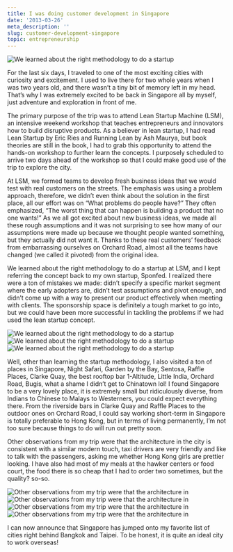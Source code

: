 ```yaml
---
title: I was doing customer development in Singapore
date: '2013-03-26'
meta_description: ''
slug: customer-development-singapore
topic: entrepreneurship
---
```


<img src="/images/blog/customer-development-singapore-1.png" alt="We learned about the right methodology to do a startup" class="cover-image" />


For the last six days, I traveled to one of the most exciting cities with curiosity and excitement. I used to live there for two whole years when I was two years old, and there wasn’t a tiny bit of memory left in my head. That’s why I was extremely excited to be back in Singapore all by myself, just adventure and exploration in front of me.

The primary purpose of the trip was to attend Lean Startup Machine (LSM), an intensive weekend workshop that teaches entrepreneurs and innovators how to build disruptive products. As a believer in lean startup, I had read Lean Startup by Eric Ries and Running Lean by Ash Maurya, but book theories are still in the book, I had to grab this opportunity to attend the hands-on workshop to further learn the concepts. I purposely scheduled to arrive two days ahead of the workshop so that I could make good use of the trip to explore the city.

At LSM, we formed teams to develop fresh business ideas that we would test with real customers on the streets. The emphasis was using a problem approach, therefore, we didn’t even think about the solution in the first place, all our effort was on “What problems do people have?” They often emphasized, “The worst thing that can happen is building a product that no one wants!” As we all got excited about new business ideas, we made all these rough assumptions and it was not surprising to see how many of our assumptions were made up because we thought people wanted something, but they actually did not want it. Thanks to these real customers’ feedback from embarrassing ourselves on Orchard Road, almost all the teams have changed (we called it pivoted) from the original idea.

We learned about the right methodology to do a startup at LSM, and I kept referring the concept back to my own startup, Sponfed. I realized there were a ton of mistakes we made: didn’t specify a specific market segment where the early adopters are, didn’t test assumptions and pivot enough, and didn’t come up with a way to present our product effectively when meeting with clients. The sponsorship space is definitely a tough market to go into, but we could have been more successful in tackling the problems if we had used the lean startup concept.

<img src="/images/blog/customer-development-singapore-4.png" alt="We learned about the right methodology to do a startup" />

<img src="/images/blog/customer-development-singapore-3.png" alt="We learned about the right methodology to do a startup" />

<img src="/images/blog/customer-development-singapore-2.png" alt="We learned about the right methodology to do a startup" />













Well, other than learning the startup methodology, I also visited a ton of places in Singapore, Night Safari, Garden by the Bay, Sentosa, Raffle Places, Clarke Quay, the best rooftop bar 1-Altitude, Little India, Orchard Road, Bugis, what a shame I didn’t get to Chinatown lol! I found Singapore to be a very lovely place, it is extremely small but ridiculously diverse, from Indians to Chinese to Malays to Westerners, you could expect everything there. From the riverside bars in Clarke Quay and Raffle Places to the outdoor ones on Orchard Road, I could say working short-term in Singapore is totally preferable to Hong Kong, but in terms of living permanently, I’m not too sure because things to do will run out pretty soon.

Other observations from my trip were that the architecture in the city is consistent with a similar modern touch, taxi drivers are very friendly and like to talk with the passengers, asking me whether Hong Kong girls are prettier looking. I have also had most of my meals at the hawker centers or food court, the food there is so cheap that I had to order two sometimes, but the quality? so-so.

<img src="/images/blog/customer-development-singapore-8.png" alt="Other observations from my trip were that the architecture in" />

<img src="/images/blog/customer-development-singapore-7.png" alt="Other observations from my trip were that the architecture in" />

<img src="/images/blog/customer-development-singapore-6.png" alt="Other observations from my trip were that the architecture in" />

<img src="/images/blog/customer-development-singapore-5.png" alt="Other observations from my trip were that the architecture in" />

I can now announce that Singapore has jumped onto my favorite list of cities right behind Bangkok and Taipei. To be honest, it is quite an ideal city to work overseas!


